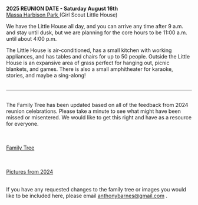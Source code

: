<B> 2025 REUNION DATE - Saturday August 16th </B> <BR>
<A HREF="https://www.google.com/maps/place/Massa+Harbison+Park/@40.5677609,-79.7525593,856m/data=!3m2!1e3!4b1!4m6!3m5!1s0x883495d967f3641d:0xb8b456e133062d7c!8m2!3d40.5677609!4d-79.7525593!16s%2Fg%2F11fr0qgzxf?entry=ttu&g_ep=EgoyMDI1MDYwOS4xIKXMDSoASAFQAw%3D%3D">
Massa Harbison Park
</A> 
(Girl Scout Little House) <BR>

We have the Little House all day, and you can arrive any time after 9 a.m. and stay until dusk, but we are planning for the core hours to be 11:00 a.m. until about 4:00 p.m. <BR>

The Little House is air-conditioned, has a small kitchen with working appliances, and has tables and chairs for up to 50 people. Outside the Little House is an expansive area of grass perfect for hanging out, picnic blankets, and games. There is also a small amphitheater for karaoke, stories, and maybe a sing-along!
<BR><BR>
<hr>
<BR>
The Family Tree has been updated based on all of the feedback from 2024 reunion celebrations. Please take a minute to see what might have been missed or misentered. We would like to get this right and have as a resource for everyone.

<BR><BR>
<A HREF="DeSimone Reunion 2024.htm"> Family Tree </A>

<BR><BR>
<A HREF="2024Pictures.html"> Pictures from 2024 </A>
<BR><BR>

If you have any requested changes to the family tree or images you would like to be included here, please email <A HREF="mailto:anthonybarnes@gmail.com"> anthonybarnes@gmail.com </A>.

